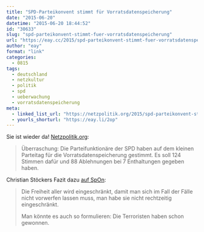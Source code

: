```yaml
---
title: "SPD-Parteikonvent stimmt für Vorratsdatenspeicherung"
date: "2015-06-20"
datetime: "2015-06-20 18:44:52"
id: "30633"
slug: "spd-parteikonvent-stimmt-fuer-vorratsdatenspeicherung"
url: "https://eay.cc/2015/spd-parteikonvent-stimmt-fuer-vorratsdatenspeicherung/"
author: "eay"
format: "link"
categories:
  - 0815
tags:
  - deutschland
  - netzkultur
  - politik
  - spd
  - ueberwachung
  - vorratsdatenspeicherung
meta:
  - linked_list_url: "https://netzpolitik.org/2015/spd-parteikonvent-stimmt-fuer-vorratsdatenspeicherung/"
  - yourls_shorturl: "https://eay.li/2op"
---
```


Sie ist wieder da! [Netzpolitik.org](https://netzpolitik.org/2015/spd-parteikonvent-stimmt-fuer-vorratsdatenspeicherung/):

> Überraschung: Die Parteifunktionäre der SPD haben auf dem kleinen Parteitag für die Vorratsdatenspeicherung gestimmt. Es soll 124 Stimmen dafür und 88 Ablehnungen bei 7 Enthaltungen gegeben haben.

Christian Stöckers Fazit dazu [auf SpOn](http://m.spiegel.de/netzwelt/netzpolitik/a-1039891.html):

> Die Freiheit aller wird eingeschränkt, damit man sich im Fall der Fälle nicht vorwerfen lassen muss, man habe sie nicht rechtzeitig eingeschränkt.
> 
> Man könnte es auch so formulieren: Die Terroristen haben schon gewonnen.
